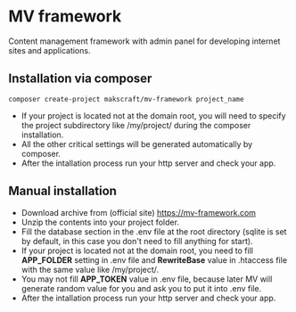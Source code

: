 # MV framework
Content management framework with admin panel for developing internet sites and applications.

Installation via composer
---
```
composer create-project makscraft/mv-framework project_name
```

- If your project is located not at the domain root, you will need to specify the project subdirectory like /my/project/ during the composer installation.
- All the other critical settings will be generated automatically by composer.
- After the intallation process run your http server and check your app.

Manual installation
---
- Download archive from (official site) https://mv-framework.com
- Unzip the contents into your project folder.
- Fill the database section in the .env file at the root directory (sqlite is set by default, in this case you don't need to fill anything for start).
- If your project is located not at the domain root, you need to fill **APP_FOLDER** setting in .env file and **RewriteBase** value in .htaccess file with the same value like /my/project/.
- You may not fill **APP_TOKEN** value in .env file, because later MV will generate random value for you and ask you to put it into .env file.
- After the intallation process run your http server and check your app.

